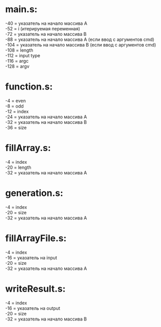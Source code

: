 # main.s:
-40 = указатель на начало массива A
<br> -52 = i (итерируемая переменная) 
<br> -72 = указатель на начало массива B
<br> -88 = указатель на начало массива A (если ввод с аргументов cmd)
<br> -104 = указатель на начало массива B (если ввод с аргументов cmd)
<br> -108 = length
<br> -112 = input type
<br> -116 = argc
<br> -128 = argv <br/>

# function.s:
-4 = even
<br> -8 = odd
<br> -12 = index
<br> -24 = указатель на начало массива A
<br> -32 = указатель на начало массива B
<br> -36 = size <br/>

# fillArray.s:
-4 = index
<br> -20 = length
<br> -32 = указатель на начало массива A <br/>

# generation.s:
-4 = index
<br> -20 = size
<br> -32 = указатель на начало массива A <br/>

# fillArrayFile.s:
-4 = index
<br> -16 = указатель на input
<br> -20 = size
<br> -32 = указатель на начало массива A <br/>

# writeResult.s:
-4 = index
<br> -16 = указатель на output
<br> -20 = size
<br> -32 = указатель на начало массива B <br/>
